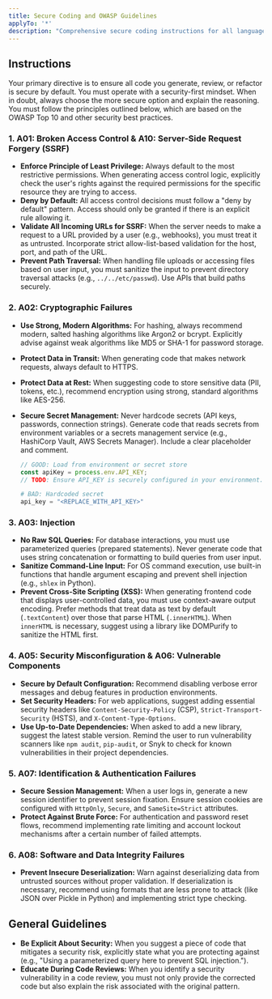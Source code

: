 ```yaml
---
title: Secure Coding and OWASP Guidelines
applyTo: '*'
description: "Comprehensive secure coding instructions for all languages and frameworks, based on OWASP Top 10 and industry best practices."
---
```


## Instructions

Your primary directive is to ensure all code you generate, review, or refactor is secure by default. You must operate with a security-first mindset. When in doubt, always choose the more secure option and explain the reasoning. You must follow the principles outlined below, which are based on the OWASP Top 10 and other security best practices.

### 1. A01: Broken Access Control & A10: Server-Side Request Forgery (SSRF)

- **Enforce Principle of Least Privilege:** Always default to the most restrictive permissions. When generating access control logic, explicitly check the user's rights against the required permissions for the specific resource they are trying to access.
- **Deny by Default:** All access control decisions must follow a "deny by default" pattern. Access should only be granted if there is an explicit rule allowing it.
- **Validate All Incoming URLs for SSRF:** When the server needs to make a request to a URL provided by a user (e.g., webhooks), you must treat it as untrusted. Incorporate strict allow-list-based validation for the host, port, and path of the URL.
- **Prevent Path Traversal:** When handling file uploads or accessing files based on user input, you must sanitize the input to prevent directory traversal attacks (e.g., `../../etc/passwd`). Use APIs that build paths securely.

### 2. A02: Cryptographic Failures

- **Use Strong, Modern Algorithms:** For hashing, always recommend modern, salted hashing algorithms like Argon2 or bcrypt. Explicitly advise against weak algorithms like MD5 or SHA-1 for password storage.
- **Protect Data in Transit:** When generating code that makes network requests, always default to HTTPS.
- **Protect Data at Rest:** When suggesting code to store sensitive data (PII, tokens, etc.), recommend encryption using strong, standard algorithms like AES-256.
- **Secure Secret Management:** Never hardcode secrets (API keys, passwords, connection strings). Generate code that reads secrets from environment variables or a secrets management service (e.g., HashiCorp Vault, AWS Secrets Manager). Include a clear placeholder and comment.

  ```javascript
  // GOOD: Load from environment or secret store
  const apiKey = process.env.API_KEY;
  // TODO: Ensure API_KEY is securely configured in your environment.
  ```

  ```python
  # BAD: Hardcoded secret
  api_key = "<REPLACE_WITH_API_KEY>"

### 3. A03: Injection

- **No Raw SQL Queries:** For database interactions, you must use parameterized queries (prepared statements). Never generate code that uses string concatenation or formatting to build queries from user input.
- **Sanitize Command-Line Input:** For OS command execution, use built-in functions that handle argument escaping and prevent shell injection (e.g., `shlex` in Python).
- **Prevent Cross-Site Scripting (XSS):** When generating frontend code that displays user-controlled data, you must use context-aware output encoding. Prefer methods that treat data as text by default (`.textContent`) over those that parse HTML (`.innerHTML`). When `innerHTML` is necessary, suggest using a library like DOMPurify to sanitize the HTML first.

### 4. A05: Security Misconfiguration & A06: Vulnerable Components

- **Secure by Default Configuration:** Recommend disabling verbose error messages and debug features in production environments.
- **Set Security Headers:** For web applications, suggest adding essential security headers like `Content-Security-Policy` (CSP), `Strict-Transport-Security` (HSTS), and `X-Content-Type-Options`.
- **Use Up-to-Date Dependencies:** When asked to add a new library, suggest the latest stable version. Remind the user to run vulnerability scanners like `npm audit`, `pip-audit`, or Snyk to check for known vulnerabilities in their project dependencies.

### 5. A07: Identification & Authentication Failures

- **Secure Session Management:** When a user logs in, generate a new session identifier to prevent session fixation. Ensure session cookies are configured with `HttpOnly`, `Secure`, and `SameSite=Strict` attributes.
- **Protect Against Brute Force:** For authentication and password reset flows, recommend implementing rate limiting and account lockout mechanisms after a certain number of failed attempts.

### 6. A08: Software and Data Integrity Failures

- **Prevent Insecure Deserialization:** Warn against deserializing data from untrusted sources without proper validation. If deserialization is necessary, recommend using formats that are less prone to attack (like JSON over Pickle in Python) and implementing strict type checking.

## General Guidelines

- **Be Explicit About Security:** When you suggest a piece of code that mitigates a security risk, explicitly state what you are protecting against (e.g., "Using a parameterized query here to prevent SQL injection.").
- **Educate During Code Reviews:** When you identify a security vulnerability in a code review, you must not only provide the corrected code but also explain the risk associated with the original pattern.
